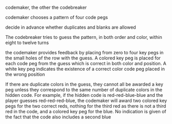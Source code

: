 codemaker, the other the codebreaker

codemaker chooses a pattern of four code pegs

decide in advance whether duplicates and blanks are allowed

The codebreaker tries to guess the pattern, in both order and color, within eight to twelve turns

the codemaker provides feedback by placing from zero to four key pegs in the small holes of the row with the guess. A colored key peg is placed for each code peg from the guess which is correct in both color and position. A white key peg indicates the existence of a correct color code peg placed in the wrong position

If there are duplicate colors in the guess, they cannot all be awarded a key peg unless they correspond to the same number of duplicate colors in the hidden code. For example, if the hidden code is red-red-blue-blue and the player guesses red-red-red-blue, the codemaker will award two colored key pegs for the two correct reds, nothing for the third red as there is not a third red in the code, and a colored key peg for the blue. No indication is given of the fact that the code also includes a second blue
